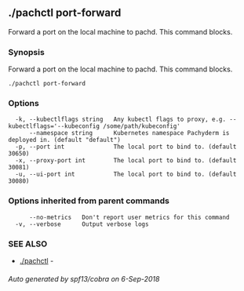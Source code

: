 ## ./pachctl port-forward

Forward a port on the local machine to pachd. This command blocks.

### Synopsis


Forward a port on the local machine to pachd. This command blocks.

```
./pachctl port-forward
```

### Options

```
  -k, --kubectlflags string   Any kubectl flags to proxy, e.g. --kubectlflags='--kubeconfig /some/path/kubeconfig'
      --namespace string      Kubernetes namespace Pachyderm is deployed in. (default "default")
  -p, --port int              The local port to bind to. (default 30650)
  -x, --proxy-port int        The local port to bind to. (default 30081)
  -u, --ui-port int           The local port to bind to. (default 30080)
```

### Options inherited from parent commands

```
      --no-metrics   Don't report user metrics for this command
  -v, --verbose      Output verbose logs
```

### SEE ALSO
* [./pachctl](./pachctl.md)	 - 

###### Auto generated by spf13/cobra on 6-Sep-2018
